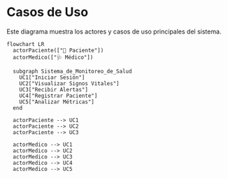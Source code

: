 # Casos de Uso

Este diagrama muestra los actores y casos de uso principales del sistema.

```mermaid
flowchart LR
  actorPaciente(["👤 Paciente"])
  actorMedico(["🩺 Médico"])

  subgraph Sistema_de_Monitoreo_de_Salud
    UC1["Iniciar Sesión"]
    UC2["Visualizar Signos Vitales"]
    UC3["Recibir Alertas"]
    UC4["Registrar Paciente"]
    UC5["Analizar Métricas"]
  end

  actorPaciente --> UC1
  actorPaciente --> UC2
  actorPaciente --> UC3

  actorMedico --> UC1
  actorMedico --> UC2
  actorMedico --> UC3
  actorMedico --> UC4
  actorMedico --> UC5
